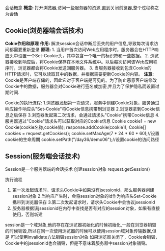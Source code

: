 会话概念
	**概念:** 打开浏览器,访问一些服务器的资源,直到关闭浏览器,整个过程称之为会话

## Cookie(浏览器端会话技术)
**Cokie作用和原理**
	**作用:**
	解决session会话中断后丢失的用户信息,导致每次请求访问都需要重新登录
	**原理:**
	1.  当用户首次访问Web应用程序时，服务器会在HTTP响应头中设置一个Set-Cookie头，其中包含一个唯一的标识符和一些数据。
	2.  浏览器接收到响应后，将Cookie保存在本地文件系统中。以后每次访问该Web应用程序时，浏览器都会将Cookie发送回服务器。
	3.  当服务器接收到包含Cookie的HTTP请求时，它可以读取其中的数据，并根据需要更新Cookie的内容。
	**注意:** Cookie是客户端存储的，因此它对于客户端是可见的。为了防止恶意客户端修改Cookie中的数据，服务器会对Cookie进行签名或加密,并且为了保护隐私而设置过期时间.

Cookie的执行流程:
	1.浏览器发起第一次请求，服务中创建Cookie对象，服务通过响应操作响应头"Set-Cookie"将Cookie信息携带到浏览器
	2.浏览器拿到Cookie信息之后保存
	3.浏览器发起第二次请求，会通过请求头"Cookie"携带Cookie信息
	4.服务器通过"Cookie"请求头可以获取对应的Cookie信息
	Cookie cookie1 = new Cookie(cookie名称,cookie值);
	response.addCookie(cookie1);
	Cookie[] cookies = request.getCookies();
	cookie.setMaxAge(7 * 24 * 60 * 60);//设置cookie的生命周期
	cookie.setPath("/day36/demo06");//设置cookie的访问路径

  

  

## Session(服务端会话技术)
Session是一个服务器端的会话技术
创建session对象
request.getSession()

  

执行流程
1. 第一次发起请求时，请求头Cookie中如果没有jsessionid，那么服务器创建session对象
2.当响应产生时，会将session对象的id作为响应头Set-Cookie携带到浏览器保存
3.第二次发起请求时，请求头Cookie中会协议jsessionid
4. 服务器根据该jsessionid在内存中查找是否有对应的session对象，如果有直接使用，否则新建

  
session是一个域对象,他的存在在浏览器初始化的时候初始化,一般在浏览器销毁的时候销毁,所以在同一次使用浏览器的时候可以使用session域对象传输数据,但是 可以使用invalidate方法销毁session对象
如果浏览器关闭了，Cookie会销毁，Cookie中的jsessionid也会销毁，但是不意味着服务器中session对象销毁。
